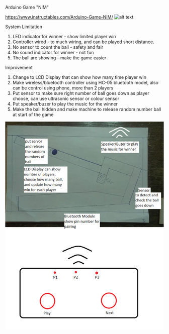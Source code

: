 Arduino Game "NIM"

https://www.instructables.com/Arduino-Game-NIM/
![alt text](https://content.instructables.com/ORIG/FWV/K4L3/IYV9BIO7/FWVK4L3IYV9BIO7.jpg?auto=webp&frame=1&width=800&height=1024&fit=bounds&md=2bd7b0194e8af3741e063436071a2462?raw=true)

System Limitation
1. LED indicator for winner - show limited player win
2. Controller wired - to much wiring, and can be played short distance.
3. No sensor to count the ball - safety and fair
4. No sound indicator for winner - not fun
5. The ball are showing - make the game easier

Improvement
1. Change to LCD Display that can show how many time player win
2. Make wireless/bluetooth controller using HC-05 bluetooth model, also can be control using phone, more than 2 players
3. Put sensor to make sure right number of ball goes down as player choose, can use ultrasonic sensor or colour sensor
4. Put speaker/buzer to play the music for the winner
5. Make the ball hidden and make machine to release random number ball at start of the game

![alt text](https://github.com/khairulfaisal97/MCTE4342-Embedded-System-Design/blob/main/Assignment/Arduino%20NIM%20Game%20Sketch.png?raw=true)

